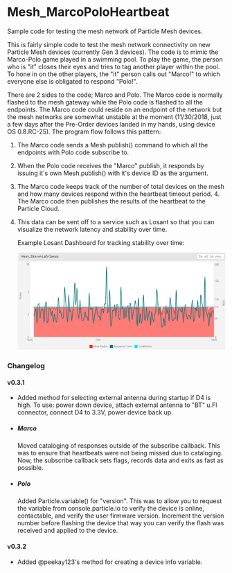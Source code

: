 # Mesh_MarcoPoloHeartbeat
Sample code for testing the mesh network of Particle Mesh devices.

This is fairly simple code to test the mesh network connectivity on new Particle Mesh devices (currently Gen 3 devices). The code is to mimic the Marco-Polo game played in a swimming pool. To play the game, the person who is "it" closes their eyes and tries to tag another player within the pool. To hone in on the other players, the "it" person calls out "Marco!" to which everyone else is obligated to respond "Polo!".

There are 2 sides to the code; Marco and Polo. The Marco code is normally flashed to the mesh gateway while the Polo code is flashed to all the endpoints. The Marco code could reside on an endpoint of the network but the mesh networks are somewhat unstable at the moment (11/30/2018, just a few days after the Pre-Order devices landed in my hands, using device OS 0.8.RC-25). The program flow follows this pattern:
1. The Marco code sends a Mesh.publish() command to which all the endpoints with Polo code subscribe to.
2. When the Polo code receives the "Marco" publish, it responds by issuing it's own Mesh.publish() with it's device ID as the argument. 
3. The Marco code keeps track of the number of total devices on the mesh and how many devices respond within the heartbeat timeout period. 4. The Marco code then publishes the results of the heartbeat to the Particle Cloud. 
5. This data can be sent off to a service such as Losant so that you can visualize the network latency and stability over time.

    Example Losant Dashboard for tracking stability over time:
    
    ![Losant Dashboard](./Losant_StarshipTallahassee_20181214.jpg)

### Changelog
#### v0.3.1
+ Added method for selecting external antenna during startup if D4 is high. To use: power down device, attach external antenna to "BT" u.Fl connector, connect D4 to 3.3V, power device back up.
+ ##### Marco 
    Moved cataloging of responses outside of the subscribe callback. This was to ensure that heartbeats were not being missed due to cataloging. Now, the subscribe callback sets flags, records data and exits as fast as possible.
+ ##### Polo 
    Added Particle.variable() for "version". This was to allow you to request the variable from console.particle.io to verify the device is online, contactable, and verify the user firmware version. Increment the version number before flashing the device that way you can verify the flash was received and applied to the device.

#### v0.3.2
+ Added @peekay123's method for creating a device info variable.
